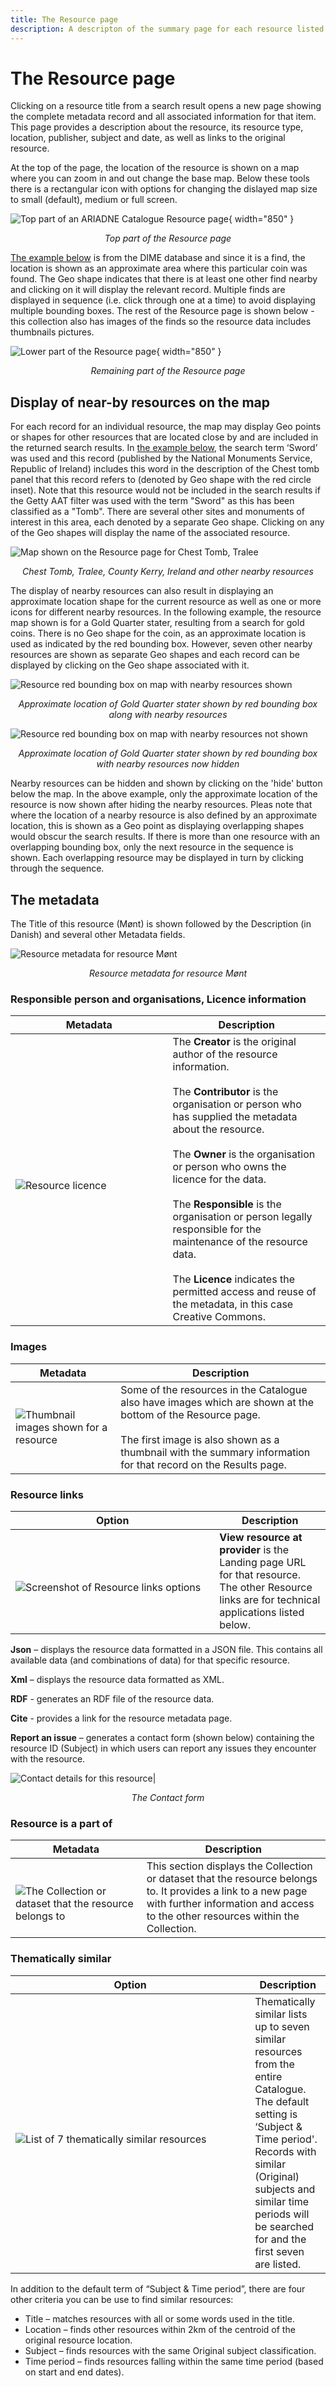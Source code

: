 ```yaml
---
title: The Resource page
description: A descripton of the summary page for each resource listed.
---
```


# The Resource page

Clicking on a resource title from a search result opens a new page showing the complete metadata record and all associated information for that item. This page provides a description about the resource, its resource type, location, publisher, subject and date, as well as links to the original resource.

At the top of the page, the location of the resource is shown on a map where you can zoom in and out change the base map. Below these tools there is a rectangular icon with options for changing the dislayed map size to small (default), medium or full screen. 

![Top part of an ARIADNE Catalogue Resource page](../assets/32-Resource_top.png){ width="850" }
<p align="center"><I>Top part of the Resource page</I></p>

[The example below](https://portal.ariadne-infrastructure.eu/resource/24d2b18c2f6c0ebe0d3ad5eb5238028efa63d8f03cdd9a7a8c210cd94ae1c1be) is from the DIME database and since it is a find, the location is shown as an approximate area where this particular coin was found. The Geo shape indicates that there is at least one other find nearby and clicking on it will display the relevant record. Multiple finds are displayed in sequence (i.e. click through one at a time) to avoid displaying multiple bounding boxes. The rest of the Resource page is shown below - this collection also has images of the finds so the resource data includes thumbnails pictures.

![Lower part of the Resource page](../assets/33-Resource_bottom.png){ width="850" }
<p align="center"><I>Remaining part of the Resource page</I></p>

## Display of near-by resources on the map

For each record for an individual resource, the map may display Geo points or shapes for other resources that are located close by and are included in the returned search results. In [the example below](https://portal.ariadne-infrastructure.eu/resource/7c2db68bc992937c2c71040f9da411c0a6f75bb56d139b1570bdce84412502e4), the search term ‘Sword’ was used and this record (published by the National Monuments Service, Republic of Ireland) includes this word in the description of the Chest tomb panel that this record refers to (denoted by Geo shape with the red circle inset). Note that this resource would not be included in the search results if the Getty AAT filter was used with the term "Sword" as this has been classified as a "Tomb". There are several other sites and monuments of interest in this area, each denoted by a separate Geo shape. Clicking on any of the Geo shapes will display the name of the associated resource.

![Map shown on the Resource page for Chest Tomb, Tralee](../assets/34-Resource_map.png)
<p align="center"><i>Chest Tomb, Tralee, County Kerry, Ireland and other nearby resources</i></p>

The display of nearby resources can also result in displaying an approximate location shape for the current resource as well as one or more icons for different nearby resources. In the following example, the resource map shown is for a Gold Quarter stater, resulting from a search for gold coins. There is no Geo shape for the coin, as an approximate location is used as indicated by the red bounding box.  However, seven other nearby resources are shown as separate Geo shapes and each record can be displayed by clicking on the Geo shape associated with it.

![Resource red bounding box on map with nearby resources shown](../assets/35-Resource_bound_area.png)
<p align="center"><I>Approximate location of Gold Quarter stater shown by red bounding box along with nearby resources</I></P>

![Resource red bounding box on map with nearby resources not shown](../assets/36-Resource_hide_nearby.png)
<p align="center"><I>Approximate location of Gold Quarter stater shown by red bounding box with nearby resources now hidden</I></P>

Nearby resources can be hidden and shown by clicking on the 'hide' button below the map. In the above example, only the approximate location of the resource is now shown after hiding the nearby resources. Pleas note that where the location of a nearby resource is also defined by an approximate location, this is shown as a Geo point as displaying overlapping shapes would obscur the search results. If there is more than one resource with an overlapping bounding box, only the next resource in the sequence is shown. Each overlapping resource may be displayed in turn by clicking through the sequence. 

##  The metadata

The Title of this resource (Mønt) is shown followed by the Description (in Danish) and several other Metadata fields.

![Resource metadata for resource Mønt](../assets/37-Resource_metadata.png)
<p align="center"><I>Resource metadata for resource Mønt</I></P>

### Responsible person and organisations, Licence information

| Metadata | Description |
| ----------- | ----------- |
|&nbsp;&nbsp;&nbsp;&nbsp;&nbsp;&nbsp;&nbsp;&nbsp;&nbsp;&nbsp;&nbsp;&nbsp;&nbsp;&nbsp;&nbsp;&nbsp;&nbsp;&nbsp;&nbsp;&nbsp;&nbsp;&nbsp;&nbsp;&nbsp;&nbsp;&nbsp;&nbsp;&nbsp;&nbsp;&nbsp;&nbsp;&nbsp;&nbsp;&nbsp;&nbsp;&nbsp;&nbsp;&nbsp;&nbsp;&nbsp;&nbsp;&nbsp;&nbsp;&nbsp;&nbsp;&nbsp;&nbsp;&nbsp; ![Resource licence](../assets/38-Resource-licence.png) | The **Creator** is the original author of the resource information. <BR><BR>The **Contributor** is the organisation or person who has supplied the metadata about the resource.  <BR><BR>The **Owner** is the organisation or person who owns the licence for the data.  <BR><BR>The **Responsible** is the organisation or person legally responsible for the maintenance of the resource data.  <BR><BR>The **Licence** indicates the permitted access and reuse of the metadata, in this case Creative Commons.|
 
### Images

| Metadata | Description |
| ----------- | ----------- |
| ![Thumbnail images shown for a resource](../assets/39-Resource_thumbnails.png) | Some of the resources in the Catalogue also have images which are shown at the bottom of the Resource page.  <BR><BR>The first image is also shown as a thumbnail with the summary information for that record on the Results page.|

### Resource links

| Option | Description |
| ----------- | ----------- |
|&nbsp;&nbsp;&nbsp;&nbsp;&nbsp;&nbsp;&nbsp;&nbsp;&nbsp;&nbsp;&nbsp;&nbsp;&nbsp;&nbsp;&nbsp;&nbsp;&nbsp;&nbsp;&nbsp;&nbsp;&nbsp;&nbsp;&nbsp;&nbsp;&nbsp;&nbsp;&nbsp;&nbsp;&nbsp;&nbsp;&nbsp;&nbsp;&nbsp;&nbsp;&nbsp;&nbsp;&nbsp;&nbsp;&nbsp;&nbsp;&nbsp;&nbsp;&nbsp;&nbsp;&nbsp;&nbsp;&nbsp;&nbsp;&nbsp;&nbsp;&nbsp;&nbsp;&nbsp;&nbsp;&nbsp;&nbsp;&nbsp;&nbsp;&nbsp;&nbsp;&nbsp;&nbsp;&nbsp;&nbsp;&nbsp;&nbsp;&nbsp; ![Screenshot of Resource links options](../assets/40-Resource_links.png) | **View resource at provider** is the Landing page URL for that resource. The other Resource links are for technical applications listed below.|

**Json** – displays the resource data formatted in a JSON file. This contains all available data (and combinations of data) for that specific resource.

**Xml** – displays the resource data formatted as XML.

**RDF** - generates an RDF file of the resource data.

**Cite** - provides a link for the resource metadata page.

**Report an issue** – generates a contact form (shown below) containing the resource ID (Subject) in which users can report any issues they encounter with the resource.

 ![Contact details for this resource](../assets/41-Resource_contact.png)|
<p align="center"><I>The Contact form</I></P>

### Resource is a part of

| Metadata | Description |
| ----------- | ----------- |
| &nbsp;&nbsp;&nbsp;&nbsp;&nbsp;&nbsp;&nbsp;&nbsp;&nbsp;&nbsp;&nbsp;&nbsp;&nbsp;&nbsp;&nbsp;&nbsp;![The Collection or dataset that the resource belongs to](../assets/42-Resource_is_part_of.png) | This section displays the Collection or dataset that the resource belongs to. It provides a link to a new page with further information and access to the other resources within the Collection. |

### Thematically similar

| Option | Description |
| ----------- | ----------- |
|&nbsp;&nbsp;&nbsp;&nbsp;&nbsp;&nbsp;&nbsp;&nbsp;&nbsp;&nbsp;&nbsp;&nbsp;&nbsp;&nbsp;&nbsp;&nbsp;&nbsp;&nbsp;&nbsp;&nbsp;&nbsp;&nbsp;&nbsp;&nbsp;&nbsp;&nbsp;&nbsp;&nbsp;&nbsp;&nbsp;&nbsp;&nbsp;&nbsp;&nbsp;&nbsp;&nbsp;&nbsp;&nbsp;&nbsp;&nbsp;&nbsp;&nbsp;&nbsp;&nbsp;&nbsp;&nbsp;&nbsp;&nbsp;&nbsp;&nbsp;&nbsp;&nbsp;&nbsp;&nbsp;&nbsp;&nbsp;&nbsp;&nbsp;&nbsp;&nbsp;&nbsp;&nbsp;&nbsp;&nbsp;![List of 7 thematically similar resources](../assets/44-Resource_thematically_similar.png) |Thematically similar lists up to seven similar resources from the entire Catalogue. The default setting is ‘Subject & Time period'. Records with similar (Original) subjects and similar time periods will be searched for and the first seven are listed.|

In addition to the default term of “Subject & Time period”, there are four other criteria you can be use to find similar resources:

- Title – matches resources with all or some words used in the title.
- Location – finds other resources within 2km of the centroid of the original resource location.
- Subject – finds resources with the same Original subject classification.
- Time period – finds resources falling within the same time period (based on start and end dates).
